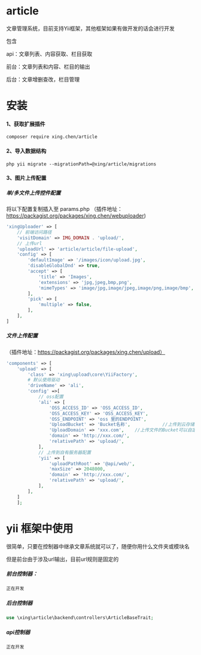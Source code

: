 # article
文章管理系统，目前支持Yii框架，其他框架如果有做开发的话会进行开发

包含

api：文章列表、内容获取、栏目获取

前台：文章列表和内容、栏目的输出

后台：文章增删查改，栏目管理

# 安装
#### 1、获取扩展插件
```
composer require xing.chen/article
```

#### 2、导入数据结构
```
php yii migrate --migrationPath=@xing/article/migrations
```

#### 3、图片上传配置
##### 单/多文件上传控件配置
将以下配置复制插入至 params.php
（插件地址：https://packagist.org/packages/xing.chen/webuploader)
```php
'xingUploader' => [
    // 前端访问路径
    'visitDomain' => IMG_DOMAIN . 'upload/',
    // 上传url
    'uploadUrl' => 'article/article/file-upload',
    'config' => [
        'defaultImage' => '/images/icon/upload.jpg',
        'disableGlobalDnd' => true,
        'accept' => [
            'title' => 'Images',
            'extensions' => 'jpg,jpeg,bmp,png',
            'mimeTypes' => 'image/jpg,image/jpeg,image/png,image/bmp',
        ],
        'pick' => [
            'multiple' => false,
        ],
    ],
]
```
##### 文件上传配置
（插件地址：https://packagist.org/packages/xing.chen/upload）
```php
'components' => [
    'upload' => [
        'class' => 'xing\upload\core\YiiFactory',
        # 默认使用驱动
        'driveName' => 'ali',
        'config' =>[
            // oss配置
            'ali' => [
                'OSS_ACCESS_ID' => 'OSS_ACCESS_ID',
                'OSS_ACCESS_KEY' => 'OSS_ACCESS_KEY',
                'OSS_ENDPOINT' => 'oss 里的ENDPOINT',
                'UploadBucket' => 'Bucket名称',            //上传到云存储服务器的bucket名字
                'UploadDomain' => 'xxx.com',    //上传文件的Bucket可以自定义域名，对于不同的Bucket使用不同的自定义域名
                'domain' => 'http://xxx.com/',
                'relativePath' => 'upload/',
            ],
            // 上传到自有服务器配置
            'yii' => [
                'uploadPathRoot' => '@api/web/',
                'maxSize' => 2048000,
                'domain' => 'http://xxx.com/',
                'relativePath' => 'upload/',
            ],
        ],
    ]
    ];
```

# yii 框架中使用
很简单，只要在控制器中继承文章系统就可以了，随便你用什么文件夹或模块名

但是前台由于涉及url输出，目前url规则是固定的
##### 前台控制器：
```php
正在开发
```
##### 后台控制器
```php
use \xing\article\backend\controllers\ArticleBaseTrait;
```
##### api控制器
```php
正在开发
```